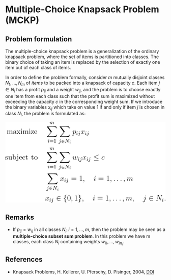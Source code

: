 # Multiple-Choice Knapsack Problem (MCKP)

## Problem formulation

The multiple-choice knapsack problem is a generalization of the ordinary
knapsack problem, where the set of items is partitioned into classes. The binary
choice of taking an item is replaced by the selection of exactly one item out of each
class of items.

In order to define the problem formally, consider $m$ mutually disjoint classes
$N_1, \ldots ,N_m$ of $items$ to be packed into a knapsack of capacity $c$. Each item $j \in N_i$
has a profit $p_{ij}$ and a weight $w_{ij}$, and the problem is to choose exactly one item from
each class such that the profit sum is maximized without exceeding the capacity $c$ in
the corresponding weight sum. If we introduce the binary variables $x_{ij}$ which take
on value $1$ if and only if item $j$ is chosen in class $N_i$, the problem is formulated as:


![Mathematical formulation](./problem.png)



## Remarks

+ If $p_{ij} = w_{ij}$ in all classes $N_i, i = 1, \ldots , m$, then the problem may be seen as a
**multiple-choice subset sum problem**. In this problem we have m classes, each class
$N_i$ containing weights $w_{i1}, \ldots , w_{i n_i}$.




## References
- Knapsack Problems, H. Kellerer, U. Pferschy, D. Pisinger, 2004, [DOI](https://doi.org/10.1007/978-3-540-24777-7)





